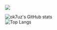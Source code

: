 [![](https://visitcount.itsvg.in/api?id=ok7uz&label=Profile%20Views&color=12&icon=5&pretty=true)](https://visitcount.itsvg.in)

![ok7uz's GitHub stats](https://github-readme-stats.vercel.app/api?username=ok7uz&show_icons=true)<br/>
![Top Langs](https://github-readme-stats.vercel.app/api/top-langs/?username=ok7uz&layout=compact)
